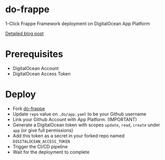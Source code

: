 # do-frappe
1-Click Frappe Framework deployment on DigitalOcean App Platform

[Detailed blog post](https://dev.to/aldo/1-click-frappe-framework-deployment-on-digitalocean-app-platform-2lbb)

# Prerequisites

- DigitalOcean Account
- DigitalOcean Access Token

# Deploy

- Fork [do-frappe](https://github.com/aldo-o/do-frappe)
- Update `repo` value on `.do/app.yaml` to be your Github username
- Link your Github Account with App Platform. (IMPORTANT)
- Generate a DigitalOcean token with scopes `update`, `read`, `create` under `app` (or give full permissions)
- Add this token as a secret in your forked repo named `DIGITALOCEAN_ACCESS_TOKEN`
- Trigger the CI/CD pipeline
- Wait for the deployment to complete